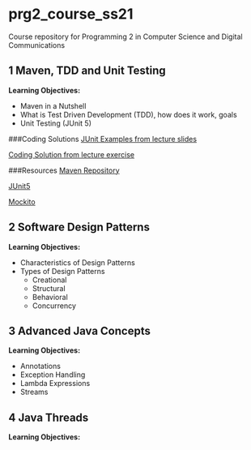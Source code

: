 # prg2_course_ss21
Course repository for Programming 2 in Computer Science and Digital Communications

## 1 Maven, TDD and Unit Testing
**Learning Objectives:**
- Maven in a Nutshell
- What is Test Driven Development (TDD), how does it work, goals
- Unit Testing (JUnit 5)

###Coding Solutions
[JUnit Examples from lecture slides](https://github.com/leonardo1710/TddMavenExample)

[Coding Solution from lecture exercise](https://github.com/leonardo1710/PRG2PointExampleSolution)

###Resources
[Maven Repository](https://mvnrepository.com/)

[JUnit5](https://junit.org/junit5/docs/current/user-guide/)

[Mockito](https://site.mockito.org/)

## 2 Software Design Patterns
**Learning Objectives:**
- Characteristics of Design Patterns
- Types of Design Patterns
    - Creational
    - Structural
    - Behavioral
    - Concurrency

## 3 Advanced Java Concepts
**Learning Objectives:**
- Annotations
- Exception Handling
- Lambda Expressions
- Streams

## 4 Java Threads
**Learning Objectives:**

